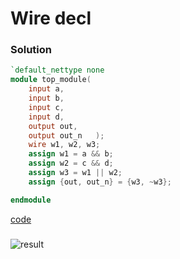 # Wire decl
### Solution
```Verilog
`default_nettype none
module top_module(
    input a,
    input b,
    input c,
    input d,
    output out,
    output out_n   ); 
    wire w1, w2, w3;
    assign w1 = a && b;
    assign w2 = c && d;
    assign w3 = w1 || w2;
    assign {out, out_n} = {w3, ~w3};

endmodule
```
[code](9.v)

### 
![result]()
